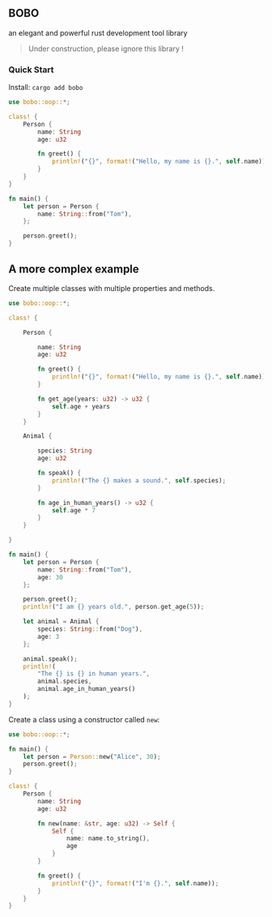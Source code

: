 ## BOBO  
an elegant and powerful rust development tool library  
> Under construction, please ignore this library !  

### Quick Start  

Install: `cargo add bobo`  

```rust
use bobo::oop::*;

class! {
    Person {
        name: String
        age: u32

        fn greet() {
            println!("{}", format!("Hello, my name is {}.", self.name));
        }
    }
}

fn main() {
    let person = Person {
        name: String::from("Tom"),
    };

    person.greet();
}
```

## A more complex example  

Create multiple classes with multiple properties and methods.  

```rust
use bobo::oop::*;

class! {

    Person {

        name: String
        age: u32

        fn greet() {
            println!("{}", format!("Hello, my name is {}.", self.name));
        }

        fn get_age(years: u32) -> u32 {
            self.age + years
        }
    }

    Animal {

        species: String
        age: u32

        fn speak() {
            println!("The {} makes a sound.", self.species);
        }

        fn age_in_human_years() -> u32 {
            self.age * 7
        }
    }

}

fn main() {
    let person = Person {
        name: String::from("Tom"),
        age: 30
    };

    person.greet();
    println!("I am {} years old.", person.get_age(5));

    let animal = Animal {
        species: String::from("Dog"),
        age: 3
    };

    animal.speak();
    println!(
        "The {} is {} in human years.",
        animal.species,
        animal.age_in_human_years()
    );
}
```

Create a class using a constructor called `new`:   

```rust
use bobo::oop::*;

fn main() {
    let person = Person::new("Alice", 30);
    person.greet();
}

class! {
    Person {
        name: String
        age: u32

        fn new(name: &str, age: u32) -> Self {
            Self {
                name: name.to_string(),
                age
            }
        }

        fn greet() {
            println!("{}", format!("I'm {}.", self.name));
        }
    }
}
```